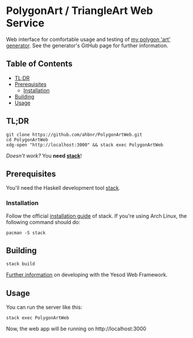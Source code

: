 # PolygonArt / TriangleArt Web Service

Web interface for comfortable usage and testing of [my polygon 'art' generator](https://github.com/ahbnr/PolygonArt).
See the generator's GitHub page for further information.

## Table of Contents
* [TL;DR](#tldr)
* [Prerequisites](#prerequisites)
  * [Installation](#installation)
* [Building](#building)
* [Usage](#usage)

## TL;DR
```console
git clone https://github.com/ahbnr/PolygonArtWeb.git
cd PolygonArtWeb
xdg-open "http://localhost:3000" && stack exec PolygonArtWeb
```

*Doesn't work?* You **need [stack](#prerequisites)**!

## Prerequisites
You'll need the Haskell development tool [stack](https://haskellstack.org).

### Installation
Follow the official [installation guide](https://docs.haskellstack.org/en/stable/install_and_upgrade/) of stack.
If you're using Arch Linux, the following command should do:

```console
pacman -S stack
```

## Building
```console
stack build
```

[Further information](http://www.yesodweb.com/) on developing with the Yesod Web Framework.

## Usage
You can run the server like this:
```console
stack exec PolygonArtWeb
```

Now, the web app will be running on http://localhost:3000
